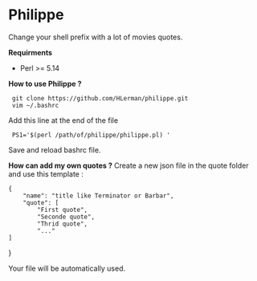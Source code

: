# Philippe

Change your shell prefix with a lot of movies quotes.

**Requirments**

 - Perl >= 5.14

**How to use Philippe ?**

     git clone https://github.com/HLerman/philippe.git
     vim ~/.bashrc

Add this line at the end of the file

     PS1='$(perl /path/of/philippe/philippe.pl) '

Save and reload bashrc file.  

**How can add my own quotes ?**
Create a new json file in the quote folder and use this template :

    {
        "name": "title like Terminator or Barbar",
        "quote": [
            "First quote",
            "Seconde quote",
            "Thrid quote",
            "..."
    ]
}

Your file will be automatically used.

